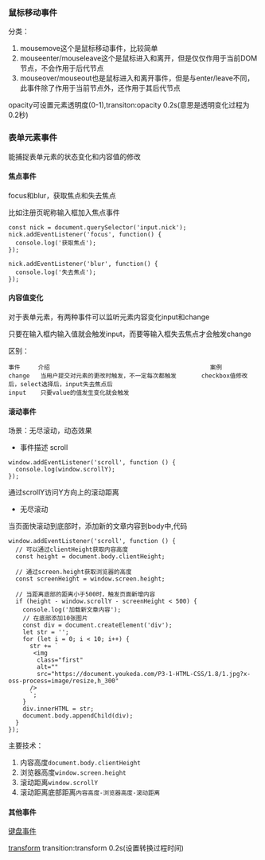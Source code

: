 ### 鼠标移动事件

分类：

1. mousemove这个是鼠标移动事件，比较简单
2. mouseenter/mouseleave这个是鼠标进入和离开，但是仅仅作用于当前DOM节点，不会作用于后代节点
3. mouseover/mouseout也是鼠标进入和离开事件，但是与enter/leave不同，此事件除了作用于当前节点外，还作用于其后代节点

opacity可设置元素透明度(0-1),transiton:opacity 0.2s(意思是透明变化过程为0.2秒)

### 表单元素事件

能捕捉表单元素的状态变化和内容值的修改

#### 焦点事件

focus和blur，获取焦点和失去焦点

比如注册页昵称输入框加入焦点事件

```
const nick = document.querySelector('input.nick');
nick.addEventListener('focus', function() {
  console.log('获取焦点');
});

nick.addEventListener('blur', function() {
  console.log('失去焦点');
});
```

#### 内容值变化

对于表单元素，有两种事件可以监听元素内容变化input和change

只要在输入框内输入值就会触发input，而要等输入框失去焦点才会触发change

区别：

```
事件     介绍                                             案例
change   当用户提交对元素的更改时触发，不一定每次都触发       checkbox值修改后，select选择后，input失去焦点后
input    只要value的值发生变化就会触发
```

#### 滚动事件

场景：无尽滚动，动态效果

+ 事件描述
  scroll

```
window.addEventListener('scroll', function () {
  console.log(window.scrollY);
});
```

通过scrollY访问Y方向上的滚动距离

+ 无尽滚动

当页面快滚动到底部时，添加新的文章内容到body中,代码

```
window.addEventListener('scroll', function () {
  // 可以通过clientHeight获取内容高度
  const height = document.body.clientHeight;

  // 通过screen.height获取浏览器的高度
  const screenHeight = window.screen.height;

  // 当距离底部的距离小于500时，触发页面新增内容
  if (height - window.scrollY - screenHeight < 500) {
    console.log('加载新文章内容');
    // 在底部添加10张图片
    const div = document.createElement('div');
    let str = '';
    for (let i = 0; i < 10; i++) {
      str += `
       <img
        class="first"
        alt=""
        src="https://document.youkeda.com/P3-1-HTML-CSS/1.8/1.jpg?x-oss-process=image/resize,h_300"
      />
      `;
    }
    div.innerHTML = str;
    document.body.appendChild(div);
  }
});
```

主要技术：

1. 内容高度`document.body.clientHeight`
2. 浏览器高度`window.screen.height`
3. 滚动距离`window.scrollY`
4. 滚动距离底部距离`内容高度-浏览器高度-滚动距离`

#### 其他事件

[键盘事件](https://developer.mozilla.org/zh-CN/docs/Web/API/KeyboardEvent#%E5%B1%9E%E6%80%A7)

[transform](https://developer.mozilla.org/zh-CN/docs/Web/CSS/transform)
transition:transform 0.2s(设置转换过程时间)
